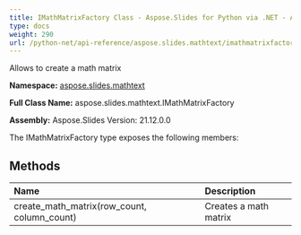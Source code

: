 ```yaml
---
title: IMathMatrixFactory Class - Aspose.Slides for Python via .NET - API Reference
type: docs
weight: 290
url: /python-net/api-reference/aspose.slides.mathtext/imathmatrixfactory/
---
```


Allows to create a math matrix

**Namespace:** [aspose.slides.mathtext](/python-net/api-reference/aspose.slides.mathtext/)

**Full Class Name:** aspose.slides.mathtext.IMathMatrixFactory

**Assembly:**  Aspose.Slides Version: 21.12.0.0

The IMathMatrixFactory type exposes the following members:
## **Methods**
|**Name**|**Description**|
| :- | :- |
|create_math_matrix(row_count, column_count)|Creates a math matrix|
